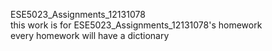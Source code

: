 ESE5023_Assignments_12131078  
this work is for ESE5023_Assignments_12131078's homework  
every homework will have a dictionary  
